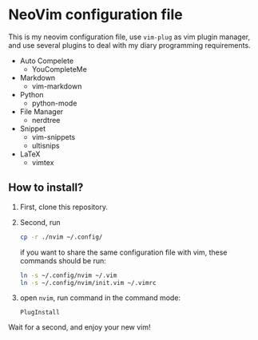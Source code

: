 # NeoVim configuration file

This is my neovim configuration file, use `vim-plug` as vim plugin manager, and use several plugins to deal with my diary programming requirements.

- Auto Compelete
    - YouCompleteMe
- Markdown
    - vim-markdown
- Python
    - python-mode
- File Manager
    - nerdtree
- Snippet
    - vim-snippets
    - ultisnips
- LaTeX
    - vimtex

## How to install?


1. First, clone this repository.
2. Second, run

    ```bash
    cp -r ./nvim ~/.config/
    ```

    if you want to share the same configuration file with vim, these commands should be run:

    ```bash
    ln -s ~/.config/nvim ~/.vim
    ln -s ~/.config/nvim/init.vim ~/.vimrc
    ```

3. open `nvim`, run command in the command mode:
    
    ```vim
    PlugInstall
    ```

Wait for a second, and enjoy your new vim!
